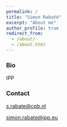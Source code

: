 ```yaml
---
permalink: /
title: "Simon Rabaté"
excerpt: "About me"
author_profile: true
redirect_from: 
  - /about/
  - /about.html
---
```


### Bio

IPP



### Contact 

s.rabate@cpb.nl

simon.rabate@ipp.eu



